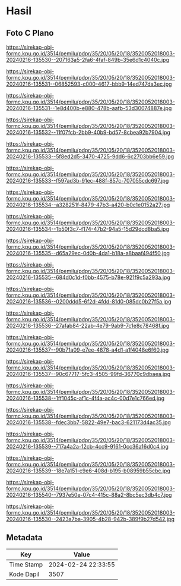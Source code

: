 # Hasil

## Foto C Plano

https://sirekap-obj-formc.kpu.go.id/3514/pemilu/pdpr/35/20/05/20/18/3520052018003-20240216-135530--207163a5-2fa6-4faf-849b-35e6d1c4040c.jpg

https://sirekap-obj-formc.kpu.go.id/3514/pemilu/pdpr/35/20/05/20/18/3520052018003-20240216-135531--06852593-c000-4617-bbb9-14ed747da3ec.jpg

https://sirekap-obj-formc.kpu.go.id/3514/pemilu/pdpr/35/20/05/20/18/3520052018003-20240216-135531--1e8d400b-e880-478b-aafb-53d30074887e.jpg

https://sirekap-obj-formc.kpu.go.id/3514/pemilu/pdpr/35/20/05/20/18/3520052018003-20240216-135532--11f07fcb-2bb9-40b9-bd57-8cbea92b7904.jpg

https://sirekap-obj-formc.kpu.go.id/3514/pemilu/pdpr/35/20/05/20/18/3520052018003-20240216-135533--5f8ed2d5-3470-4725-9dd6-6c2703bb6e59.jpg

https://sirekap-obj-formc.kpu.go.id/3514/pemilu/pdpr/35/20/05/20/18/3520052018003-20240216-135533--f597ad3b-91ec-488f-857c-707055cdc697.jpg

https://sirekap-obj-formc.kpu.go.id/3514/pemilu/pdpr/35/20/05/20/18/3520052018003-20240216-135534--a328251f-8479-47b3-a420-b0c1e0152a27.jpg

https://sirekap-obj-formc.kpu.go.id/3514/pemilu/pdpr/35/20/05/20/18/3520052018003-20240216-135534--1b50f3c7-f174-47b2-94a5-15d29dcd8ba5.jpg

https://sirekap-obj-formc.kpu.go.id/3514/pemilu/pdpr/35/20/05/20/18/3520052018003-20240216-135535--d65a29ec-0d0b-4da1-b18a-a8baaf494f50.jpg

https://sirekap-obj-formc.kpu.go.id/3514/pemilu/pdpr/35/20/05/20/18/3520052018003-20240216-135535--684d0c1d-f0bb-4575-b78e-921f9c5a293a.jpg

https://sirekap-obj-formc.kpu.go.id/3514/pemilu/pdpr/35/20/05/20/18/3520052018003-20240216-135536--0200ddd5-6f2d-4fdd-81d0-085dc0b27f5a.jpg

https://sirekap-obj-formc.kpu.go.id/3514/pemilu/pdpr/35/20/05/20/18/3520052018003-20240216-135536--27afab84-22ab-4e79-9ab9-7c1e8c78468f.jpg

https://sirekap-obj-formc.kpu.go.id/3514/pemilu/pdpr/35/20/05/20/18/3520052018003-20240216-135537--90b71a09-e7ee-4878-a4d1-a1f4048e6f60.jpg

https://sirekap-obj-formc.kpu.go.id/3514/pemilu/pdpr/35/20/05/20/18/3520052018003-20240216-135537--90c67717-5fc3-4505-99fd-36770c9dbaea.jpg

https://sirekap-obj-formc.kpu.go.id/3514/pemilu/pdpr/35/20/05/20/18/3520052018003-20240216-135538--1ff1045c-af1c-4f4a-ac4c-00d7e1c766ed.jpg

https://sirekap-obj-formc.kpu.go.id/3514/pemilu/pdpr/35/20/05/20/18/3520052018003-20240216-135538--fdec3bb7-5822-49e7-bac3-621173d4ac35.jpg

https://sirekap-obj-formc.kpu.go.id/3514/pemilu/pdpr/35/20/05/20/18/3520052018003-20240216-135539--717a4a2a-12cb-4cc9-9161-0cc36a16d0c4.jpg

https://sirekap-obj-formc.kpu.go.id/3514/pemilu/pdpr/35/20/05/20/18/3520052018003-20240216-135539--18e7a151-c9e6-408d-b195-b08959b55cbc.jpg

https://sirekap-obj-formc.kpu.go.id/3514/pemilu/pdpr/35/20/05/20/18/3520052018003-20240216-135540--7937e50e-07c4-415c-88a2-8bc5ec3db4c7.jpg

https://sirekap-obj-formc.kpu.go.id/3514/pemilu/pdpr/35/20/05/20/18/3520052018003-20240216-135530--2423a7ba-3905-4b28-942b-389f9b27d542.jpg


## Metadata

| Key        | Value               |
| ---------- | ------------------- |
| Time Stamp | 2024-02-24 22:33:55 |
| Kode Dapil | 3507                |



